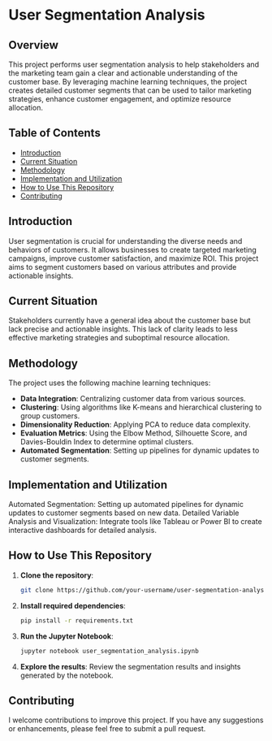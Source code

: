 # User Segmentation Analysis

## Overview
This project performs user segmentation analysis to help stakeholders and the marketing team gain a clear and actionable understanding of the customer base. By leveraging machine learning techniques, the project creates detailed customer segments that can be used to tailor marketing strategies, enhance customer engagement, and optimize resource allocation.

## Table of Contents
- [Introduction](#introduction)
- [Current Situation](#current-situation)
- [Methodology](#methodology)
- [Implementation and Utilization](#implementation-and-utilization)
- [How to Use This Repository](#how-to-use-this-repository)
- [Contributing](#contributing)

## Introduction
User segmentation is crucial for understanding the diverse needs and behaviors of customers. It allows businesses to create targeted marketing campaigns, improve customer satisfaction, and maximize ROI. This project aims to segment customers based on various attributes and provide actionable insights.

## Current Situation
Stakeholders currently have a general idea about the customer base but lack precise and actionable insights. This lack of clarity leads to less effective marketing strategies and suboptimal resource allocation.

## Methodology
The project uses the following machine learning techniques:
- **Data Integration**: Centralizing customer data from various sources.
- **Clustering**: Using algorithms like K-means and hierarchical clustering to group customers.
- **Dimensionality Reduction**: Applying PCA to reduce data complexity.
- **Evaluation Metrics**: Using the Elbow Method, Silhouette Score, and Davies-Bouldin Index to determine optimal clusters.
- **Automated Segmentation**: Setting up pipelines for dynamic updates to customer segments.

## Implementation and Utilization
Automated Segmentation: Setting up automated pipelines for dynamic updates to customer segments based on new data.
Detailed Variable Analysis and Visualization: Integrate tools like Tableau or Power BI to create interactive dashboards for detailed analysis.

## How to Use This Repository
1. **Clone the repository**:
    ```bash
    git clone https://github.com/your-username/user-segmentation-analysis.git
    ```
2. **Install required dependencies**:
    ```bash
    pip install -r requirements.txt
    ```
3. **Run the Jupyter Notebook**:
    ```bash
    jupyter notebook user_segmentation_analysis.ipynb
    ```
4. **Explore the results**: Review the segmentation results and insights generated by the notebook.

## Contributing
I welcome contributions to improve this project. If you have any suggestions or enhancements, please feel free to submit a pull request.
